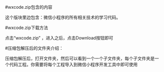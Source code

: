#wxcode.zip包含的内容  

这个版块里边包含：微信小程序的所有相关技术的学习代码。 

#wxcode.zip下载方法

点击“wxcode.zip” ，进入之后，点击Download按钮即可

#压缩包解压后的文件夹介绍：  

压缩包解压后，打开文件夹，然后可以看到一个一个子文件夹，每个子文件夹是一个代码工程。你需要将每个工程导入到微信小程序开发工具中即可使用



